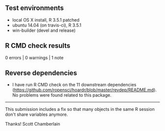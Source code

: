 ## Test environments

* local OS X install, R 3.5.1 patched
* ubuntu 14.04 (on travis-ci), R 3.5.1
* win-builder (devel and release)

## R CMD check results

0 errors | 0 warnings | 1 note

## Reverse dependencies

* I have run R CMD check on the 11 downstream dependencies
(<https://github.com/ropensci/hoardr/blob/master/revdep/README.md>).
No problems were found related to this package.

---

This submission includes a fix so that many objects in the same R session don't share variables anymore.

Thanks!
Scott Chamberlain
